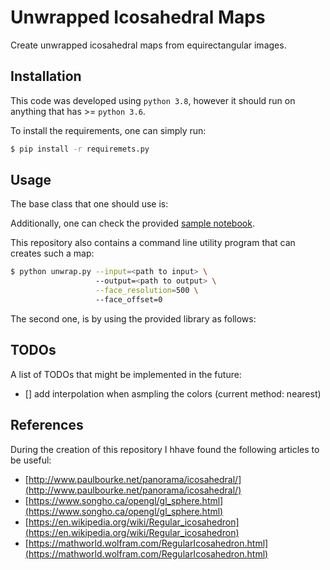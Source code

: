 # Unwrapped Icosahedral Maps
Create unwrapped icosahedral maps from equirectangular images.


## Installation
This code was developed using ```python 3.8```, however it should run on anything that has  >= ```python 3.6```.

To install the requirements, one can simply run:

```bash
$ pip install -r requiremets.py
```

## Usage
The base class that one should use is:  

Additionally, one can check the provided [sample notebook](./examples.ipynb).

This repository also contains a command line utility program that can creates such a map: 
```bash
$ python unwrap.py --input=<path to input> \ 
                   --output=<path to output> \
                   --face_resolution=500 \ 
                   --face_offset=0
```
The second one, is by using the provided library as follows:

## TODOs
A list of TODOs that might be implemented in the future:
- [] add interpolation when asmpling the colors (current method: nearest)


## References
During the creation of this repository I hhave found the following articles to be useful:

- [http://www.paulbourke.net/panorama/icosahedral/](http://www.paulbourke.net/panorama/icosahedral/)
- [https://www.songho.ca/opengl/gl_sphere.html](https://www.songho.ca/opengl/gl_sphere.html)
- [https://en.wikipedia.org/wiki/Regular_icosahedron](https://en.wikipedia.org/wiki/Regular_icosahedron)
- [https://mathworld.wolfram.com/RegularIcosahedron.html](https://mathworld.wolfram.com/RegularIcosahedron.html)
